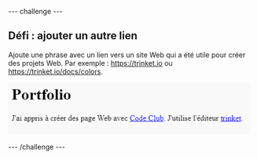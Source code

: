 --- challenge ---

## Défi : ajouter un autre lien

Ajoute une phrase avec un lien vers un site Web qui a été utile pour créer des projets Web. Par exemple : <https://trinket.io> ou <https://trinket.io/docs/colors>.

![capture d'écran](images/showcase-link-challenge.png)

--- /challenge ---